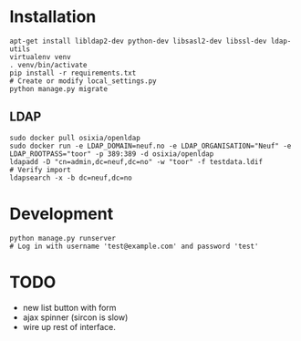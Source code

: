 # Installation
    apt-get install libldap2-dev python-dev libsasl2-dev libssl-dev ldap-utils
    virtualenv venv
    . venv/bin/activate
    pip install -r requirements.txt
    # Create or modify local_settings.py
    python manage.py migrate

## LDAP
    sudo docker pull osixia/openldap
    sudo docker run -e LDAP_DOMAIN=neuf.no -e LDAP_ORGANISATION="Neuf" -e LDAP_ROOTPASS="toor" -p 389:389 -d osixia/openldap
    ldapadd -D "cn=admin,dc=neuf,dc=no" -w "toor" -f testdata.ldif
    # Verify import
    ldapsearch -x -b dc=neuf,dc=no
    
# Development
    python manage.py runserver
    # Log in with username 'test@example.com' and password 'test'
    
# TODO
 - new list button with form
 - ajax spinner (sircon is slow)
 - wire up rest of interface.